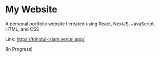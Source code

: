 # My Website
A personal portfolio website I created using React, NextJS, JavaScript, HTML, and CSS

Link: https://tohidul-islam.vercel.app/

(In Progress)
